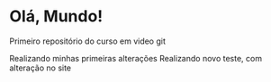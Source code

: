 # Olá, Mundo!
 Primeiro repositório do curso em video git

 Realizando minhas primeiras alterações
 Realizando novo teste, com alteração no site
